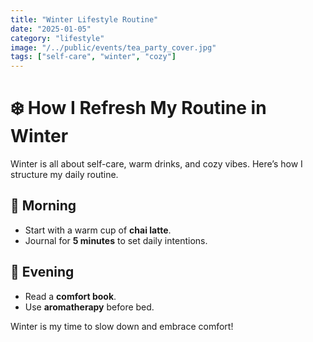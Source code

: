 ```yaml
---
title: "Winter Lifestyle Routine"
date: "2025-01-05"
category: "lifestyle"
image: "/../public/events/tea_party_cover.jpg"
tags: ["self-care", "winter", "cozy"]
---
```


# ❄️ How I Refresh My Routine in Winter

Winter is all about self-care, warm drinks, and cozy vibes. Here’s how I structure my daily routine.

## 🌅 Morning
- Start with a warm cup of **chai latte**.
- Journal for **5 minutes** to set daily intentions.

## 🌙 Evening
- Read a **comfort book**.
- Use **aromatherapy** before bed.

Winter is my time to slow down and embrace comfort!